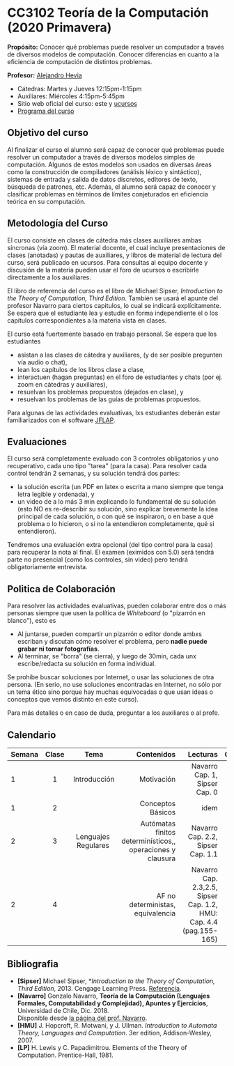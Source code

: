 # CC3102 Teoría de la Computación (2020 Primavera)

**Propósito:**
Conocer qué problemas 
  puede resolver un computador a través 
  de diversos modelos de computación.
Conocer diferencias en cuanto a la eficiencia de computación de
  distintos problemas.

**Profesor:** [Alejandro Hevia](http://www.dcc.uchile.cl/~ahevia/)
- Cátedras: Martes y Jueves 12:15pm-1:15pm
- Auxiliares: Miércoles 4:15pm-5:45pm
- Sitio web oficial del curso: este y [ucursos](https://www.u-cursos.cl/ingenieria/2020/2/CC3102/1)
- [Programa del curso](https://users.dcc.uchile.cl/~ahevia/cursos/2019/cc3102/programa.pdf)

## Objetivo del curso 

Al finalizar el curso el alumno será capaz de 
conocer qué problemas puede resolver un computador a través de
diversos modelos simples de computación. Algunos de estos modelos son 
usados en diversas áreas como la construcción de compiladores 
(análisis léxico y sintáctico), sistemas de entrada y 
salida de datos discretos, editores de texto, búsqueda de patrones, etc.
Además, el alumno será capaz de conocer y clasificar problemas
  en términos de límites conjeturados en eficiencia 
  teórica en su computación.


## Metodología del Curso

El curso consiste en clases de cátedra más clases auxiliares ambas síncronas (vía zoom). El material docente, el cual incluye presentaciones de clases (anotadas) y pautas de auxiliares, y libros de material de lectura del curso, será publicado en ucursos. Para consultas al equipo docente y discusión de la materia pueden usar el foro de ucursos o escribirle directamente a los auxiliares.

El libro de referencia del curso es el libro de Michael Sipser, 
  _Introduction to the Theory of Computation, 
	Third Edition_. 
También se usará el apunte del profesor Navarro para ciertos capitulos, lo cual se indicará explícitamente.
Se espera que el estudiante lea y estudie en forma independiente el o los capítulos correspondientes
  a la materia vista en clases.

El curso está fuertemente basado en trabajo personal. Se espera que los estudiantes 
- asistan a las clases de cátedra y auxiliares, (y de ser posible pregunten vía audio o chat),
- lean los capítulos de los libros clase a clase,
- interactuen (hagan preguntas) en el foro de estudiantes y chats (por ej. zoom en cátedras y auxiliares),
- resuelvan los problemas propuestos (dejados en clase), y
- resuelvan los problemas de las guías de problemas propuestos.

Para algunas de las actividades evaluativas, lxs estudiantes deberán estar familiarizados con el software [JFLAP](http://www.jflap.org/).

## Evaluaciones

El curso será completamente evaluado con 3 controles obligatorios y uno recuperativo, cada uno tipo "tarea" (para la casa).
Para resolver cada control tendrán 2 semanas, y su solución tendrá dos partes:
- la solución escrita (un PDF en latex o escrita a mano siempre que tenga letra legible y ordenada), y
- un video de a lo más 3 min explicando lo fundamental de su solución (esto NO es re-describir su solución, sino explicar brevemente la idea principal de cada solución, o con qué se inspiraron, o en base a qué problema o lo hicieron, o si no la entendieron completamente, qué si entendieron). 

Tendremos una evaluación extra opcional (del tipo control para la casa) para recuperar la nota al final. El examen (eximidos con 5.0) será tendrá parte no presencial (como los controles, sin video) pero tendrá obligatoriamente entrevista.

## Politica de Colaboración

Para resolver las actividades evaluativas, pueden colaborar entre dos o más personas siempre que usen la política de _Whiteboard_ (o "pizarrón en blanco"), esto es
- Al juntarse, pueden compartir un pizarrón o editor donde ambxs escriban y discutan cómo resolver el problema, pero **nadie puede grabar ni tomar fotografías**.  
- Al terminar, se "borra" (se cierra), y luego de 30min, cada unx escribe/redacta su solución en forma individual.

Se prohibe buscar soluciones por Internet, o usar las soluciones de otra persona.
(En serio, no use soluciones encontradas en Internet, no sólo por un tema ético sino porque hay muchas equivocadas o que usan ideas o conceptos que vemos distinto en este curso).

Para más detalles o en caso de duda, preguntar a los auxiliares o al profe.

## Calendario

Semana | Clase  | Tema                 | Contenidos        | Lecturas                       | Comentarios    
:----  | :----: | :--------------:     | --------------:  | --------------:                |  ---------:
1      | 1      | Introducción         | Motivación        | Navarro Cap. 1, Sipser Cap. 0  |  
1      | 2      |                      | Conceptos Básicos | idem   |  
2      | 3      | Lenguajes Regulares  | Autómatas finitos determinísticos,, operaciones y clausura  | Navarro Cap. 2.2, Sipser Cap. 1.1 |  
2      | 4      |                      | AF no deterministas, equivalencia | Navarro Cap. 2.3,2.5, Sipser Cap. 1.2, HMU: Cap. 4.4 (pag.155-165)  | 


## Bibliografia
- **[Sipser]** Michael Sipser, **Introduction to the Theory of Computation, 
	Third Edition*, 2013. Cengage Learning Press.
	[Referencia](http://www.cengage.com/c/introduction-to-the-theory-of-computation-3e-sipser/9781133187790).
- **[Navarro]** Gonzalo Navarro, **Teoría de la Computación (Lenguajes Formales, Computabilidad y Complejidad), Apuntes y Ejercicios**, Universidad de Chile, Dic. 2018.  
  Disponible desde [la página del prof. Navarro](http://www.dcc.uchile.cl/~gnavarro/apunte.html). 
- **[HMU]** J. Hopcroft, R. Motwani, y J. Ullman. *Introduction to Automata Theory, Languages and Computation*. 3er edition, Addison-Wesley, 2007.
- **[LP]** H. Lewis y C. Papadimitrou. Elements of the Theory of Computation. Prentice-Hall, 1981.
